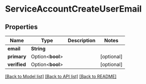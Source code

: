 # ServiceAccountCreateUserEmail

## Properties

Name | Type | Description | Notes
------------ | ------------- | ------------- | -------------
**email** | **String** |  | 
**primary** | Option<**bool**> |  | [optional]
**verified** | Option<**bool**> |  | [optional]

[[Back to Model list]](../README.md#documentation-for-models) [[Back to API list]](../README.md#documentation-for-api-endpoints) [[Back to README]](../README.md)


